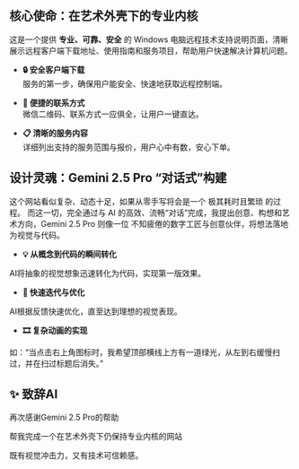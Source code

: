 ## 核心使命：在艺术外壳下的专业内核

这是一个提供 **专业、可靠、安全** 的 Windows 电脑远程技术支持说明页面，清晰展示远程客户端下载地址、使用指南和服务项目，帮助用户快速解决计算机问题。

- **🔒 安全客户端下载**  
  服务的第一步，确保用户能安全、快速地获取远程控制端。

- **📱 便捷的联系方式**  
  微信二维码、联系方式一应俱全，让用户一键直达。

- **📋 清晰的服务内容**  
  详细列出支持的服务范围与报价，用户心中有数，安心下单。




## 设计灵魂：Gemini 2.5 Pro “对话式”构建

这个网站看似复杂、动态十足，如果从零手写将会是一个 极其耗时且繁琐 的过程。  而这一切，完全通过与 AI 的高效、流畅“对话”完成，我提出创意、构想和艺术方向，Gemini 2.5 Pro 则像一位 不知疲倦的数字工匠与创意伙伴，将想法落地为视觉与代码。



- **💡 从概念到代码的瞬间转化**

AI将抽象的视觉想象迅速转化为代码，实现第一版效果。



- **🔄 快速迭代与优化**

AI根据反馈快速优化，直至达到理想的视觉表现。



- **🎞️ 复杂动画的实现**

 如：“当点击右上角图标时，我希望顶部横线上方有一道绿光，从左到右缓慢扫过，并在扫过标题后消失。”



## ✨ 致辞AI
再次感谢Gemini 2.5 Pro的帮助

帮我完成一个在艺术外壳下仍保持专业内核的网站

既有视觉冲击力，又有技术可信赖感。
